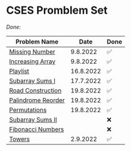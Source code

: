 # CSES Promblem Set

_Done:_

| Problem Name | Date  | Done
| ------------ | ----- | -----
| [Missing Number](https://github.com/LeonGurin/Competitive-Programming-Practice/tree/main/CSES/Missing%20Number) | 9.8.2022 | ✅
| [Increasing Array](https://github.com/LeonGurin/Competitive-Programming-Practice/tree/main/CSES/Increasing%20Array) | 9.8.2022 | ✅
| [Playlist](https://github.com/LeonGurin/Competitive-Programming-Practice/tree/main/CSES/Playlist) | 16.8.2022 | ✅
| [Subarray Sums I](https://github.com/LeonGurin/Competitive-Programming-Practice/tree/main/CSES/Subarray%20Sums%20I) | 17.7.2022 | ✅
| [Road Construction](https://github.com/LeonGurin/Competitive-Programming-Practice/tree/main/CSES/Road%20Construction) | 19.8.2022 | ✅
| [Palindrome Reorder](https://github.com/LeonGurin/Competitive-Programming-Practice/tree/main/CSES/Palindrome%20Reorder) | 19.8.2022 | ✅
| [Permutations](https://github.com/LeonGurin/Competitive-Programming-Practice/tree/main/CSES/Permutations) | 19.8.2022 | ✅
| [Subarray Sums II](https://github.com/LeonGurin/Competitive-Programming-Practice/tree/main/CSES/Subarray%20Sums%20II) |  | ❌
| [Fibonacci Numbers]() |  | ❌
| [Towers](https://github.com/LeonGurin/Competitive-Programming-Practice/tree/main/CSES/Towers) | 2.9.2022 | ✅

